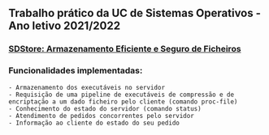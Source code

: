 ## Trabalho prático da UC de Sistemas Operativos - Ano letivo 2021/2022

### [SDStore: Armazenamento Eficiente e Seguro de Ficheiros](https://github.com/simaocunha71/SO_Projeto/blob/main/docs/SO_069_Relatorio.pdf)

### Funcionalidades implementadas:
```
- Armazenamento dos executáveis no servidor
- Requisição de uma pipeline de executáveis de compressão e de encriptação a um dado ficheiro pelo cliente (comando proc-file)
- Conhecimento do estado do servidor (comando status)
- Atendimento de pedidos concorrentes pelo servidor
- Informação ao cliente do estado do seu pedido
```
